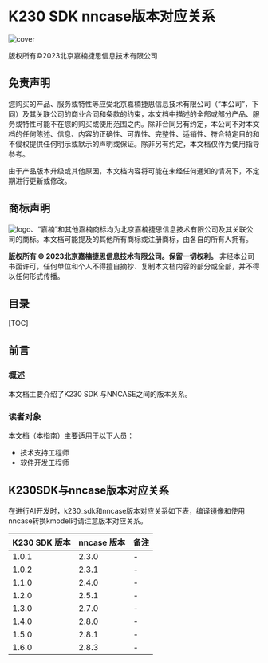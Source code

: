 # K230 SDK nncase版本对应关系

![cover](images/canaan-cover.png)

版权所有©2023北京嘉楠捷思信息技术有限公司

<div style="page-break-after:always"></div>

## 免责声明

您购买的产品、服务或特性等应受北京嘉楠捷思信息技术有限公司（“本公司”，下同）及其关联公司的商业合同和条款的约束，本文档中描述的全部或部分产品、服务或特性可能不在您的购买或使用范围之内。除非合同另有约定，本公司不对本文档的任何陈述、信息、内容的正确性、可靠性、完整性、适销性、符合特定目的和不侵权提供任何明示或默示的声明或保证。除非另有约定，本文档仅作为使用指导参考。

由于产品版本升级或其他原因，本文档内容将可能在未经任何通知的情况下，不定期进行更新或修改。

## 商标声明

![logo](images/logo.png)、“嘉楠”和其他嘉楠商标均为北京嘉楠捷思信息技术有限公司及其关联公司的商标。本文档可能提及的其他所有商标或注册商标，由各自的所有人拥有。

**版权所有 © 2023北京嘉楠捷思信息技术有限公司。保留一切权利。**
非经本公司书面许可，任何单位和个人不得擅自摘抄、复制本文档内容的部分或全部，并不得以任何形式传播。

<div style="page-break-after:always"></div>

## 目录

[TOC]

## 前言

### 概述

本文档主要介绍了K230 SDK 与NNCASE之间的版本关系。

### 读者对象

本文档（本指南）主要适用于以下人员：

- 技术支持工程师
- 软件开发工程师

## K230SDK与nncase版本对应关系

在进行AI开发时，k230_sdk和nncase版本对应关系如下表，编译镜像和使用nncase转换kmodel时请注意版本对应关系。

| K230 SDK 版本 | nncase 版本  | 备注 |
| ------------- | ----------- |  ---- |
| 1.0.1         | 2.3.0       |  -    |
| 1.0.2         | 2.3.1       |  -    |
| 1.1.0         | 2.4.0       |  -    |
| 1.2.0         | 2.5.1       |  -    |
| 1.3.0         | 2.7.0       |  -    |
| 1.4.0         | 2.8.0       |  -    |
| 1.5.0         | 2.8.1       |  -    |
| 1.6.0         | 2.8.3       |  -    |

